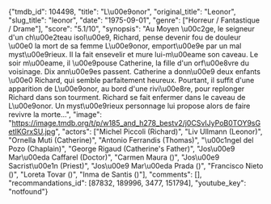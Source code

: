 {"tmdb_id": 104498, "title": "L\u00e9onor", "original_title": "Leonor", "slug_title": "leonor", "date": "1975-09-01", "genre": ["Horreur / Fantastique / Drame"], "score": "5.1/10", "synopsis": "Au Moyen \u00c2ge, le seigneur d'un ch\u00e2teau isol\u00e9, Richard, pense devenir fou de douleur \u00e0 la mort de sa femme L\u00e9onor, emport\u00e9e par un mal myst\u00e9rieux. Il la fait ensevelir et mure lui-m\u00eame son caveau. Le soir m\u00eame, il \u00e9pouse Catherine, la fille d'un orf\u00e8vre du voisinage. Dix ann\u00e9es passent. Catherine a donn\u00e9 deux enfants \u00e0 Richard, qui semble parfaitement heureux. Pourtant, il suffit d'une apparition de L\u00e9onor, au bord d'une rivi\u00e8re, pour replonger Richard dans son tourment. Richard se fait enfermer dans le caveau de L\u00e9onor. Un myst\u00e9rieux personnage lui propose alors de faire revivre la morte...", "image": "https://image.tmdb.org/t/p/w185_and_h278_bestv2/j0CSvIJyPoB0TOY9sGetIKGrxSU.jpg", "actors": ["Michel Piccoli (Richard)", "Liv Ullmann (Leonor)", "Ornella Muti (Catherine)", "Antonio Ferrandis (Thomas)", "\u00c1ngel del Pozo (Chaplain)", "George Rigaud (Catherine's Father)", "Jos\u00e9 Mar\u00eda Caffarel (Doctor)", "Carmen Maura ()", "Jos\u00e9 Sacrist\u00e1n (Priest)", "Jos\u00e9 Mar\u00eda Prada ()", "Francisco Nieto ()", "Loreta Tovar ()", "Inma de Santis ()"], "comments": [], "recommandations_id": [87832, 189996, 3477, 151794], "youtube_key": "notfound"}